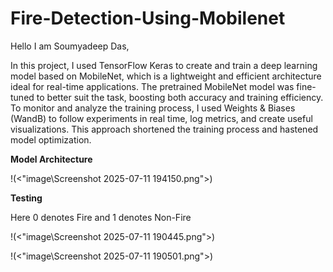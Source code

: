 # Fire-Detection-Using-Mobilenet

Hello I am Soumyadeep Das,

In this project, I used TensorFlow Keras to create and train a deep learning model based on MobileNet, which is a lightweight and efficient architecture ideal for real-time applications. The pretrained MobileNet model was fine-tuned to better suit the task, boosting both accuracy and training efficiency. To monitor and analyze the training process, I used Weights & Biases (WandB) to follow experiments in real time, log metrics, and create useful visualizations. This approach shortened the training process and hastened model optimization.

**Model Architecture**

!(<"image\Screenshot 2025-07-11 194150.png">)

**Testing**

Here 0 denotes Fire and 1 denotes Non-Fire

!(<"image\Screenshot 2025-07-11 190445.png">)

!(<"image\Screenshot 2025-07-11 190501.png">)



